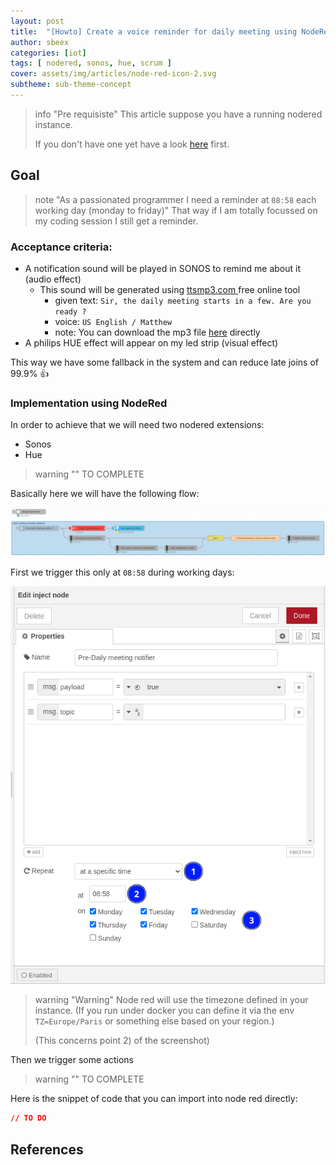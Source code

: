 ```yaml
---
layout: post
title:  "[Howto] Create a voice reminder for daily meeting using NodeRed"
author: sbeex
categories: [iot]
tags: [ nodered, sonos, hue, scrum ]
cover: assets/img/articles/node-red-icon-2.svg
subtheme: sub-theme-concept
---
```


> info "Pre requisiste"
> This article suppose you have a running nodered instance.
> 
> If you don't have one yet have a look [here](https://nodered.org/docs/getting-started/) first.

## Goal

> note "As a passionated programmer I need a reminder at `08:58` each working day (monday to friday)"
> That way if I am totally focussed on my coding session I still get a reminder.

### Acceptance criteria:
* A notification sound will be played in SONOS to remind me about it (audio effect)
  * This sound will be generated using [ttsmp3.com ](https://ttsmp3.com/)free online tool 
    * given text: `Sir, the daily meeting starts in a few. Are you ready ?`
    * voice: `US English / Matthew`
    * note: You can download the mp3 file [here](../assets/audio/daily-meeting-reminder.mp3) directly
* A philips HUE effect will appear on my led strip (visual effect)

This way we have some fallback in the system and can reduce late joins of 99.9% :+1:
 
### Implementation using NodeRed

In order to achieve that we will need two nodered extensions:
* Sonos
* Hue

> warning ""
> TO COMPLETE

Basically here we will have the following flow:

![](../assets/img/articles/nodered-predaily-meeting-reminder.png)

First we trigger this only at `08:58` during working days:

![](../assets/img/articles/noderaid-predaily-scheduler.png)

> warning "Warning"
> Node red will use the timezone defined in your instance. (If you run under docker you can define it via the env `TZ=Europe/Paris` or something else based on your region.)
>
> (This concerns point 2) of the screenshot)

Then we trigger some actions 

> warning ""
> TO COMPLETE

Here is the snippet of code that you can import into node red directly:
```json
// TO DO
```

## References

